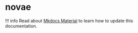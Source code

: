 # novae

!!! info
    Read about [Mkdocs Material](https://squidfunk.github.io/mkdocs-material/creating-your-site/) to learn how to update this documentation.
